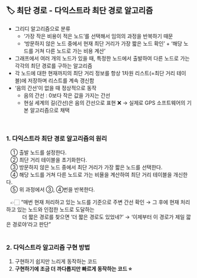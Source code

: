 ## **🏷️ 최단 경로 -** 다익스트라 최단 경로 알고리즘

- 그리디 알고리즘으로 분류
    - ‘가장 작은 비용이 적은 노드’를 선택해서 임의의 과정을 반복하기 때문
    - ‘방문하지 않은 노드 중에서 현재 최단 거리가 가장 짧은 노드 확인’ + ‘해당 노드를 거쳐 다른 노드로 가는 비용 계산’
- 그래프에서 여러 개의 노드가 있을 때, 특정한 노드에서 출발하여 다른 노드로 가는 각각의 최단 경로를 구하는 알고리즘
- 각 노드에 대한 현재까지의 최단 거리 정보를 항상 1차원 리스트(=최단 거리 테이블)에 저장하며 리스트를 계속 갱신함
- ‘음의 간선’이 없을 때 정상적으로 동작
    - 음의 간선 : 0보다 작은 값을 가지는 간선
    - 현실 세계의 길(간선)은 음의 간선으로 표현 ❌ → 실제로 GPS 소프트웨어의 기본 알고리즘으로 채택
<br/>

### **1. 다익스트라 최단 경로 알고리즘의 원리**
&nbsp;&nbsp; ① 출발 노드를 설정한다. <br/>
&nbsp;&nbsp; ② 최단 거리 테이블을 초기화한다. <br/>
&nbsp;&nbsp; ③ 방문하지 않은 노드 중에서 최단 거리가 가장 짧은 노드를 선택한다. <br/>
&nbsp;&nbsp; ④ 해당 노드를 거쳐 다른 노드로 가는 비욜을 계산하여 최단 거리 테이블을 개신한다. <br/>
&nbsp;&nbsp; ⑤ 위 과정에서 ③, ④번을 반복한다. <br/>

&nbsp;&nbsp; 👉🏻 “매번 현재 처리하고 있는 노드를 기준으로 주변 간선 확인 → 그 후에 현재 처리하고 있는 노드와 인접한 노드로 도달하는 <br/> &nbsp;&nbsp;&nbsp;&nbsp;&nbsp;&nbsp;&nbsp;&nbsp;&nbsp;&nbsp; 더 짧은 경로를 찾으면 ‘더 짧은 경로도 있었네?’ → ‘이제부터 이 경로가 제일 깗은 경로야’라고 판단”
<br/> <br/> 

### 2. 다익스트라 알고리즘 구현 방법

1. 구현하기 쉽지만 느리게 동작하는 코드
2. **구현하기에 조금 더 까다롭지만 빠르게 동작하는 코드 ⭐️**

